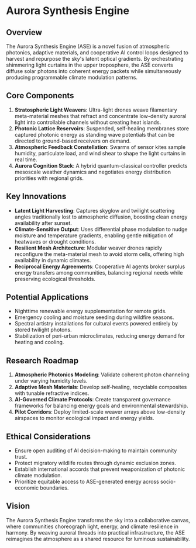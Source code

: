 # Aurora Synthesis Engine

## Overview
The Aurora Synthesis Engine (ASE) is a novel fusion of atmospheric photonics, adaptive materials, and cooperative AI control loops designed to harvest and repurpose the sky's latent optical gradients. By orchestrating shimmering light curtains in the upper troposphere, the ASE converts diffuse solar photons into coherent energy packets while simultaneously producing programmable climate modulation patterns.

## Core Components
1. **Stratospheric Light Weavers**: Ultra-light drones weave filamentary meta-material meshes that refract and concentrate low-density auroral light into controllable channels without creating heat islands.
2. **Photonic Lattice Reservoirs**: Suspended, self-healing membranes store captured photonic energy as standing wave potentials that can be directed to ground-based receivers on demand.
3. **Atmospheric Feedback Constellation**: Swarms of sensor kites sample humidity, particulate load, and wind shear to shape the light curtains in real time.
4. **Aurora Cognition Stack**: A hybrid quantum-classical controller predicts mesoscale weather dynamics and negotiates energy distribution priorities with regional grids.

## Key Innovations
- **Latent Light Harvesting**: Captures skyglow and twilight scattering angles traditionally lost to atmospheric diffusion, boosting clean energy availability after sunset.
- **Climate-Sensitive Output**: Uses differential phase modulation to nudge moisture and temperature gradients, enabling gentle mitigation of heatwaves or drought conditions.
- **Resilient Mesh Architecture**: Modular weaver drones rapidly reconfigure the meta-material mesh to avoid storm cells, offering high availability in dynamic climates.
- **Reciprocal Energy Agreements**: Cooperative AI agents broker surplus energy transfers among communities, balancing regional needs while preserving ecological thresholds.

## Potential Applications
- Nighttime renewable energy supplementation for remote grids.
- Emergency cooling and moisture seeding during wildfire seasons.
- Spectral artistry installations for cultural events powered entirely by stored twilight photons.
- Stabilization of peri-urban microclimates, reducing energy demand for heating and cooling.

## Research Roadmap
1. **Atmospheric Photonics Modeling**: Validate coherent photon channeling under varying humidity levels.
2. **Adaptive Mesh Materials**: Develop self-healing, recyclable composites with tunable refractive indices.
3. **AI-Governed Climate Protocols**: Create transparent governance frameworks for balancing energy goals and environmental stewardship.
4. **Pilot Corridors**: Deploy limited-scale weaver arrays above low-density airspaces to monitor ecological impact and energy yields.

## Ethical Considerations
- Ensure open auditing of AI decision-making to maintain community trust.
- Protect migratory wildlife routes through dynamic exclusion zones.
- Establish international accords that prevent weaponization of photonic climate modulation.
- Prioritize equitable access to ASE-generated energy across socio-economic boundaries.

## Vision
The Aurora Synthesis Engine transforms the sky into a collaborative canvas, where communities choreograph light, energy, and climate resilience in harmony. By weaving auroral threads into practical infrastructure, the ASE reimagines the atmosphere as a shared resource for luminous sustainability.
